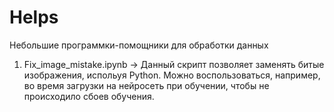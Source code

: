# Helps
Небольшие программки-помощники для обработки данных

1. Fix_image_mistake.ipynb -> Данный скрипт позволяет заменять битые изображения, испольуя Python. Можно воспользоваться, например, во время загрузки на нейросеть при обучении, чтобы не происходило сбоев обучения.

